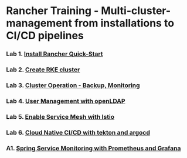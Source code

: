 # Rancher Training - Multi-cluster-management from installations to CI/CD pipelines

### Lab 1. [Install Rancher Quick-Start](./docs/Lab1-install-rancher-quick-start.md)
### Lab 2. [Create RKE cluster](./docs/Lab2-create-rke-cluster.md)
### Lab 3. [Cluster Operation - Backup, Monitoring](./docs/Lab3-cluster-operation.md)
### Lab 4. [User Management with openLDAP](./docs/Lab4-user-management-openldap.md)
### Lab 5. [Enable Service Mesh with Istio](./docs/Lab5-service-mesh-with-istio.md)
### Lab 6. [Cloud Native CI/CD with tekton and argocd](./docs/Lab6-cloud-native-cicd-with-tekton-argocd.md)
### A1. [Spring Service Monitoring with Prometheus and Grafana](./docs/A1-spring-monitoring-with-prometheus-grafana.md)
